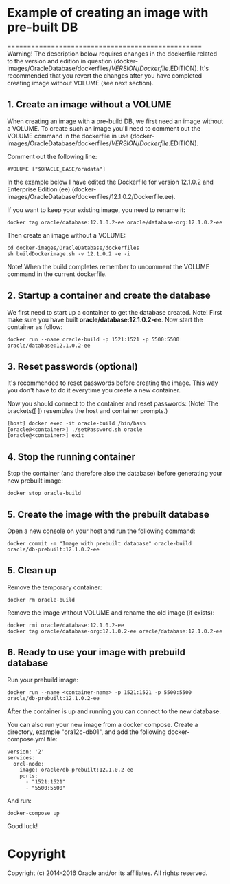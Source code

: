 # Example of creating an image with pre-built DB
=================================================
Warning! The description below requires changes in the dockerfile related to the version and edition in question (docker-images/OracleDatabase/dockerfiles/$VERSION/Dockerfile.$EDITION). It's recommended that you revert the changes after you have completed creating image without VOLUME (see next section).

## 1. Create an image without a VOLUME

When creating an image with a pre-build DB, we first need an image without a VOLUME. To create such an image you'll need to comment out the VOLUME command in the dockerfile in use (docker-images/OracleDatabase/dockerfiles/$VERSION/Dockerfile.$EDITION).

Comment out the following line:
```
#VOLUME ["$ORACLE_BASE/oradata"]
```
In the example below I have edited the Dockerfile for version 12.1.0.2 and Enterprise Edition (ee) (docker-images/OracleDatabase/dockerfiles/12.1.0.2/Dockerfile.ee).

If you want to keep your existing image, you need to rename it:
```
docker tag oracle/database:12.1.0.2-ee oracle/database-org:12.1.0.2-ee
```

Then create an image without a VOLUME:
```
cd docker-images/OracleDatabase/dockerfiles
sh buildDockerimage.sh -v 12.1.0.2 -e -i 
```
Note! When the build completes remember to uncomment the VOLUME command in the current dockerfile.

## 2. Startup a container and create the database

We first need to start up a container to get the database created.
Note!  First make sure you have built **oracle/database:12.1.0.2-ee**. 
Now start the container as follow:
```
docker run --name oracle-build -p 1521:1521 -p 5500:5500 oracle/database:12.1.0.2-ee
```

## 3. Reset passwords (optional)

It's recommended to reset passwords before creating the image. This way you don't have to do it everytime you create a new container.

Now you should connect to the container and reset passwords:
(Note! The brackets([ ]) resembles the host and container prompts.)
```
[host] docker exec -it oracle-build /bin/bash
[oracle@<container>] ./setPassword.sh oracle
[oracle@<container>] exit
```
## 4. Stop the running container

Stop the container (and therefore also the database) before generating your new prebuilt image:
```
docker stop oracle-build
```

## 5. Create the image with the prebuilt database

Open a new console on your host and run the following command:
```
docker commit -m "Image with prebuilt database" oracle-build oracle/db-prebuilt:12.1.0.2-ee
```

## 5. Clean up

Remove the temporary container:
```
docker rm oracle-build
```
Remove the image without VOLUME and rename the old image (if exists):
```
docker rmi oracle/database:12.1.0.2-ee
docker tag oracle/database-org:12.1.0.2-ee oracle/database:12.1.0.2-ee
```

## 6. Ready to use your image with prebuild database

Run your prebuild image:

```
docker run --name <container-name> -p 1521:1521 -p 5500:5500 oracle/db-prebuilt:12.1.0.2-ee
```

After the container is up and running you can connect to the new database.

You can also run your new image from a docker compose.
Create a directory, example "ora12c-db01", and add the following docker-compose.yml file:
```
version: '2'
services:
  orcl-node:
    image: oracle/db-prebuilt:12.1.0.2-ee
    ports:
      - "1521:1521"
      - "5500:5500"
```
And run:
```
docker-compose up
```
Good luck!

# Copyright
Copyright (c) 2014-2016 Oracle and/or its affiliates. All rights reserved.

